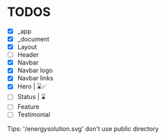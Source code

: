 # TODOS

- [x] \_app
- [x] \_document
- [x] Layout
- [ ] Header
- [x] Navbar
- [x] Navbar logo
- [x] Navbar links
- [x] Hero | ⌛✅
- [ ] Status | ⌛
- [ ] Feature
- [ ] Testimonial

Tips: '/energysolution.svg' don't use public directory
